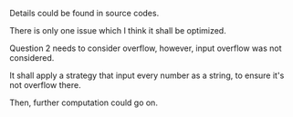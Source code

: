 Details could be found in source codes.

There is only one issue which I think it shall be optimized.

Question 2 needs to consider overflow, however, input overflow was not considered.

It shall apply a strategy that input every number as a string, to ensure it's not overflow there.

Then, further computation could go on.
